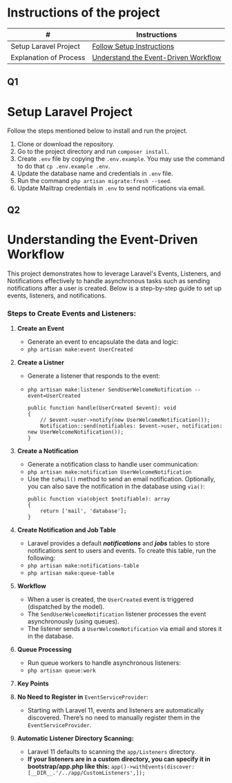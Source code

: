 # Instructions of the project #
|           #                |   **Instructions**                          |
|----------------------------|---------------------------------------------|
| Setup Laravel Project      |  [Follow Setup Instructions](#q1)<br>           |
| Explanation of Process |  [Understand the Event-Driven Workflow](#q2)<br>                         |


## Q1
# Setup Laravel Project
Follow the steps mentioned below to install and run the project.

1. Clone or download the repository.
2. Go to the project directory and run `composer install`.
3. Create `.env` file by copying the `.env.example`. You may use the command to do that `cp .env.example .env`.
4. Update the database name and credentials in `.env` file.
5. Run the command `php artisan migrate:fresh --seed`.
6. Update Mailtrap credentials in ```.env``` to send notifications via email.

## Q2
# Understanding the Event-Driven Workflow
This project demonstrates how to leverage Laravel's Events, Listeners, and Notifications effectively to handle asynchronous tasks such as sending notifications after a user is created. Below is a step-by-step guide to set up events, listeners, and notifications.

### Steps to Create Events and Listeners:

1. **Create an Event**
   - Generate an event to encapsulate the data and logic:
   - ```php artisan make:event UserCreated```
3. **Create a Listner**
    - Generate a listener that responds to the event:
    - ```php artisan make:listener SendUserWelcomeNotification --event=UserCreated```

      ```
      public function handle(UserCreated $event): void
      {
          // $event->user->notify(new UserWelcomeNotification());
          Notification::send(notifiables: $event->user, notification: new UserWelcomeNotification());
      }
      ```
5. **Create a Notification**
    - Generate a notification class to handle user communication:
    - ```php artisan make:notification UserWelcomeNotification```
    - Use the ```toMail()``` method to send an email notification. Optionally, you can also save the notification in the database using ```via()```:
       ```
       public function via(object $notifiable): array
       {
           return ['mail', 'database'];
       }
       ```

6. **Create Notification and Job Table**
    - Laravel provides a default ***notifications*** and ***jobs*** tables to store notifications sent to users and events. To create this table, run the following:
    - ```php artisan make:notifications-table```
    -  ```php artisan make:queue-table```

7. **Workflow**
   - When a user is created, the ```UserCreated``` event is triggered (dispatched by the model).
   - The ```SendUserWelcomeNotification``` listener processes the event asynchronously (using queues).
   - The listener sends a ```UserWelcomeNotification``` via email and stores it in the database.

8. **Queue Processing**
    - Run queue workers to handle asynchronous listeners:
    - ```php artisan queue:work```
  
10. **Key Points**
   
   1. **No Need to Register in** ```EventServiceProvider```:

      - Starting with Laravel 11, events and listeners are automatically discovered. There’s no need to manually register them in the ```EventServiceProvider```.
      
   2. **Automatic Listener Directory Scanning:**

      - Laravel 11 defaults to scanning the ```app/Listeners``` directory.
      - **If your listeners are in a custom directory, you can specify it in bootstrap/app.php like this:**
      ```app()->withEvents(discover: [__DIR__.'/../app/CustomListeners',]);```

